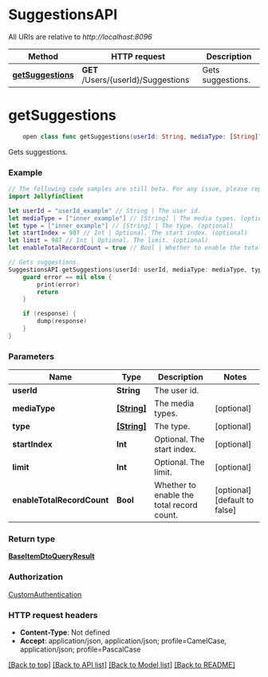 # SuggestionsAPI

All URIs are relative to *http://localhost:8096*

Method | HTTP request | Description
------------- | ------------- | -------------
[**getSuggestions**](SuggestionsAPI.md#getsuggestions) | **GET** /Users/{userId}/Suggestions | Gets suggestions.


# **getSuggestions**
```swift
    open class func getSuggestions(userId: String, mediaType: [String]? = nil, type: [String]? = nil, startIndex: Int? = nil, limit: Int? = nil, enableTotalRecordCount: Bool? = nil, completion: @escaping (_ data: BaseItemDtoQueryResult?, _ error: Error?) -> Void)
```

Gets suggestions.

### Example
```swift
// The following code samples are still beta. For any issue, please report via http://github.com/OpenAPITools/openapi-generator/issues/new
import JellyfinClient

let userId = "userId_example" // String | The user id.
let mediaType = ["inner_example"] // [String] | The media types. (optional)
let type = ["inner_example"] // [String] | The type. (optional)
let startIndex = 987 // Int | Optional. The start index. (optional)
let limit = 987 // Int | Optional. The limit. (optional)
let enableTotalRecordCount = true // Bool | Whether to enable the total record count. (optional) (default to false)

// Gets suggestions.
SuggestionsAPI.getSuggestions(userId: userId, mediaType: mediaType, type: type, startIndex: startIndex, limit: limit, enableTotalRecordCount: enableTotalRecordCount) { (response, error) in
    guard error == nil else {
        print(error)
        return
    }

    if (response) {
        dump(response)
    }
}
```

### Parameters

Name | Type | Description  | Notes
------------- | ------------- | ------------- | -------------
 **userId** | **String** | The user id. | 
 **mediaType** | [**[String]**](String.md) | The media types. | [optional] 
 **type** | [**[String]**](String.md) | The type. | [optional] 
 **startIndex** | **Int** | Optional. The start index. | [optional] 
 **limit** | **Int** | Optional. The limit. | [optional] 
 **enableTotalRecordCount** | **Bool** | Whether to enable the total record count. | [optional] [default to false]

### Return type

[**BaseItemDtoQueryResult**](BaseItemDtoQueryResult.md)

### Authorization

[CustomAuthentication](../README.md#CustomAuthentication)

### HTTP request headers

 - **Content-Type**: Not defined
 - **Accept**: application/json, application/json; profile=CamelCase, application/json; profile=PascalCase

[[Back to top]](#) [[Back to API list]](../README.md#documentation-for-api-endpoints) [[Back to Model list]](../README.md#documentation-for-models) [[Back to README]](../README.md)

